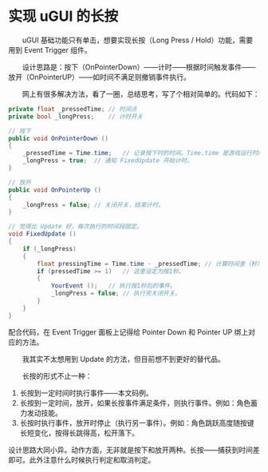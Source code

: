 # 实现 uGUI 的长按

　　uGUI 基础功能只有单击，想要实现长按（Long Press / Hold）功能，需要用到 Event Trigger 组件。

　　设计思路是：按下（OnPointerDown）——计时——根据时间触发事件——放开（OnPointerUP）——如时间不满足则撤销事件执行。

　　网上有很多解决方法，看了一圈，总结思考，写了个相对简单的。代码如下：

```c#
private float _pressedTime;	// 时间点
private bool _longPress;	// 计时开关

// 按下
public void OnPointerDown ()
{
	_pressedTime = Time.time;	// 记录按下时的时间。Time.time 是游戏运行时间。
	_longPress = true;	// 通知 FixedUpdate 开始计时。
}

// 放开
public void OnPointerUp ()
{
	_longPress = false;	// 关闭开关，结束计时。
}

// 觉得比 Update 好，每次执行的时间段固定。
void FixedUpdate ()  
{
	if (_longPress)
	{
		float pressingTime = Time.time - _pressedTime; // 计算时间差（秒）——按着不放的时间。
		if (pressedTime >= 1)	// 这里设定为按1秒。
		{
			YourEvent ();	// 执行按1秒后的事件。
			_longPress = false;	// 执行完关闭开关。
		}
	}
}
```
配合代码，在 Event Trigger 面板上记得给 Pointer Down 和 Pointer UP 绑上对应的方法。

　　我其实不太想用到 Update 的方法，但目前想不到更好的替代品。

　　长按的形式不止一种：

1. 长按到一定时间时执行事件——本文码例。
2. 长按到一定时间，放开，如果长按事件满足条件，则执行事件。例如：角色蓄力发动技能。 
3. 长按时执行事件，放开时停止（执行另一事件）。例如：角色跳跃高度随按键长短变化，按得长跳得高，松开落下。

设计思路大同小异。动作方面，无非就是按下和放开两种。长按——捕获到时间差即可。此外注意什么时候执行判定和取消判定。
